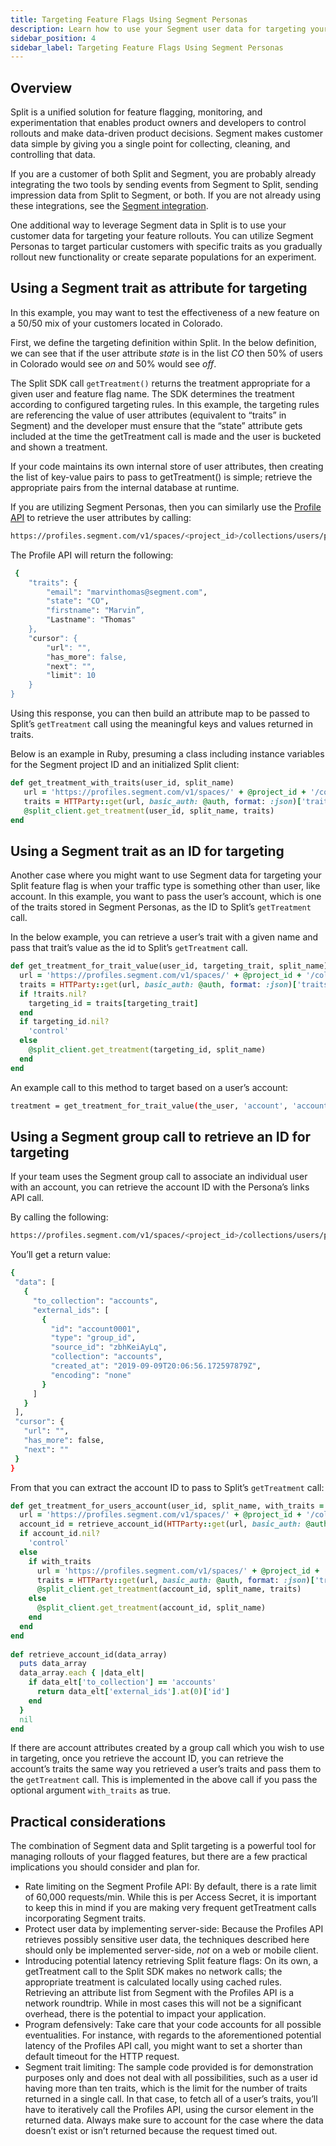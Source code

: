 ```yaml
---
title: Targeting Feature Flags Using Segment Personas
description: Learn how to use your Segment user data for targeting your feature rollouts in Harness FME.
sidebar_position: 4
sidebar_label: Targeting Feature Flags Using Segment Personas
---
```


## Overview

Split is a unified solution for feature flagging, monitoring, and experimentation that enables product owners and developers to control rollouts and make data-driven product decisions. Segment makes customer data simple by giving you a single point for collecting, cleaning, and controlling that data.

If you are a customer of both Split and Segment, you are probably already integrating the two tools by sending events from Segment to Split, sending impression data from Split to Segment, or both. If you are not already using these integrations, see the [Segment integration](/docs/feature-management-experimentation/integrations/segment). 

One additional way to leverage Segment data in Split is to use your customer data for targeting your feature rollouts. You can utilize Segment Personas to target particular customers with specific traits as you gradually rollout new functionality or create separate populations for an experiment. 

## Using a Segment trait as attribute for targeting

In this example, you may want to test the effectiveness of a new feature on a 50/50 mix of your customers located in Colorado. 

First, we define the targeting definition within Split. In the below definition, we can see that if the user attribute *state* is in the list *CO* then 50% of users in Colorado would see *on* and 50% would see *off*.  

The Split SDK call `getTreatment()` returns the treatment appropriate for a given user and feature flag name. The SDK determines the treatment according to configured targeting rules. In this example, the targeting rules are referencing the value of user attributes (equivalent to “traits” in Segment) and the developer must ensure that the “state” attribute gets included at the time the getTreatment call is made and the user is bucketed and shown a treatment.

If your code maintains its own internal store of user attributes, then creating the list of key-value pairs to pass to getTreatment() is simple; retrieve the appropriate pairs from the internal database at runtime. 

If you are utilizing Segment Personas, then you can similarly use the [Profile API](https://segment.com/docs/unify/profile-api/) to retrieve the user attributes by calling:

```bash
https://profiles.segment.com/v1/spaces/<project_id>/collections/users/profiles/user_id:<user_id>/traits
```

The Profile API will return the following:

```bash
 { 
    "traits": { 
        "email": "marvinthomas@segment.com", 
        "state": "CO", 
        "firstname": "Marvin”, 
        "Lastname": "Thomas" 
    }, 
    "cursor": { 
        "url": "", 
        "has_more": false, 
        "next": "", 
        "limit": 10 
    } 
}
```

Using this response, you can then build an attribute map to be passed to Split’s `getTreatment` call using the meaningful keys and values returned in traits. 

Below is an example in Ruby, presuming a class including instance variables for the Segment project ID and an initialized Split client:

```ruby
def get_treatment_with_traits(user_id, split_name)
   url = 'https://profiles.segment.com/v1/spaces/' + @project_id + '/collections/users/profiles/user_id:' + user_id + '/traits'
   traits = HTTParty::get(url, basic_auth: @auth, format: :json)['traits']
   @split_client.get_treatment(user_id, split_name, traits)
end
```

## Using a Segment trait as an ID for targeting 

Another case where you might want to use Segment data for targeting your Split feature flag is when your traffic type is something other than user, like account. In this example, you want to pass the user’s account, which is one of the traits stored in Segment Personas, as the ID to Split’s `getTreatment` call. 

In the below example, you can retrieve a user’s trait with a given name and pass that trait’s value as the id to Split’s `getTreatment` call.

```ruby
def get_treatment_for_trait_value(user_id, targeting_trait, split_name)
  url = 'https://profiles.segment.com/v1/spaces/' + @project_id + '/collections/users/profiles/user_id:' + user_id + '/traits'
  traits = HTTParty::get(url, basic_auth: @auth, format: :json)['traits']
  if !traits.nil?
    targeting_id = traits[targeting_trait]
  end
  if targeting_id.nil? 
    'control'
  else
    @split_client.get_treatment(targeting_id, split_name)
  end
end
```

An example call to this method to target based on a user’s account:

```bash
treatment = get_treatment_for_trait_value(the_user, 'account', 'account_feature')
```

## Using a Segment group call to retrieve an ID for targeting 

If your team uses the Segment group call to associate an individual user with an account, you can retrieve the account ID with the Persona’s links API call.

By calling the following:

```bash
https://profiles.segment.com/v1/spaces/<project_id>/collections/users/profiles/user_id:<user_id>/links
```

You’ll get a return value:

```bash
{
 "data": [
   {
     "to_collection": "accounts",
     "external_ids": [
       {
         "id": "account0001",
         "type": "group_id",
         "source_id": "zbhKeiAyLq",
         "collection": "accounts",
         "created_at": "2019-09-09T20:06:56.172597879Z",
         "encoding": "none"
       }
     ]
   }
 ],
 "cursor": {
   "url": "",
   "has_more": false,
   "next": ""
 }
}
```

From that you can extract the account ID to pass to Split’s `getTreatment` call:

```ruby
def get_treatment_for_users_account(user_id, split_name, with_traits = false)
  url = 'https://profiles.segment.com/v1/spaces/' + @project_id + '/collections/users/profiles/user_id:' + user_id + '/links'
  account_id = retrieve_account_id(HTTParty::get(url, basic_auth: @auth, format: :json)['data'])
  if account_id.nil?
    'control'
  else
    if with_traits
      url = 'https://profiles.segment.com/v1/spaces/' + @project_id + '/collections/accounts/profiles/group_id:' + account_id + '/traits'
      traits = HTTParty::get(url, basic_auth: @auth, format: :json)['traits']
      @split_client.get_treatment(account_id, split_name, traits)
    else
      @split_client.get_treatment(account_id, split_name)     
    end
  end
end  
  
def retrieve_account_id(data_array)
  puts data_array
  data_array.each { |data_elt|
    if data_elt['to_collection'] == 'accounts'
      return data_elt['external_ids'].at(0)['id']
    end
  }
  nil
end
```

If there are account attributes created by a group call which you wish to use in targeting, once you retrieve the account ID, you can retrieve the account’s traits the same way you retrieved a user’s traits and pass them to the `getTreatment` call. This is implemented in the above call if you pass the optional argument `with_traits` as true.

## Practical considerations

The combination of Segment data and Split targeting is a powerful tool for managing rollouts of your flagged features, but there are a few practical implications you should consider and plan for.

* Rate limiting on the Segment Profile API: By default, there is a rate limit of 60,000 requests/min. While this is per Access Secret, it is important to keep this in mind if you are making very frequent getTreatment calls incorporating Segment traits.
* Protect user data by implementing server-side: Because the Profiles API retrieves possibly sensitive user data, the techniques described here should only be implemented server-side, *not* on a web or mobile client.
* Introducing potential latency retrieving Split feature flags: On its own, a getTreatment call to the Split SDK makes no network calls; the appropriate treatment is calculated locally using cached rules. Retrieving an attribute list from Segment with the Profiles API is a network roundtrip. While in most cases this will not be a significant overhead, there is the potential to impact your application.
* Program defensively: Take care that your code accounts for all possible eventualities. For instance, with regards to the aforementioned potential latency of the Profiles API call, you might want to set a shorter than default timeout for the HTTP request. 
* Segment trait limiting: The sample code provided is for demonstration purposes only and does not deal with all possibilities, such as a user id having more than ten traits, which is the limit for the number of traits returned in a single call. In that case, to fetch all of a user’s traits, you’ll have to iteratively call the Profiles API, using the cursor element in the returned data. Always make sure to account for the case where the data doesn’t exist or isn’t returned because the request timed out.
